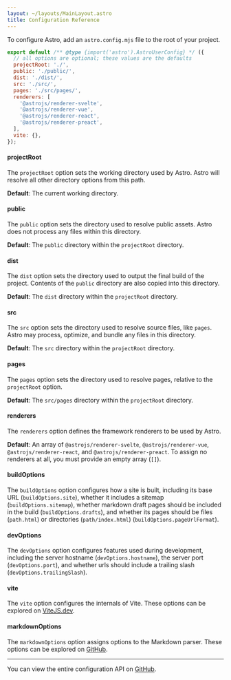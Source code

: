 ```yaml
---
layout: ~/layouts/MainLayout.astro
title: Configuration Reference
---
```


To configure Astro, add an `astro.config.mjs` file to the root of your project.

```js
export default /** @type {import('astro').AstroUserConfig} */ ({
  // all options are optional; these values are the defaults
  projectRoot: './',
  public: './public/',
  dist: './dist/',
  src: './src/',
  pages: './src/pages/',
  renderers: [
    '@astrojs/renderer-svelte',
    '@astrojs/renderer-vue',
    '@astrojs/renderer-react',
    '@astrojs/renderer-preact',
  ],
  vite: {},
});
```

#### projectRoot

The `projectRoot` option sets the working directory used by Astro. Astro will resolve all other directory options from this path.

**Default**: The current working directory.

#### public

The `public` option sets the directory used to resolve public assets. Astro does not process any files within this directory.

**Default**: The `public` directory within the `projectRoot` directory.

#### dist

The `dist` option sets the directory used to output the final build of the project. Contents of the `public` directory are also copied into this directory.

**Default**: The `dist` directory within the `projectRoot` directory.

#### src

The `src` option sets the directory used to resolve source files, like `pages`. Astro may process, optimize, and bundle any files in this directory.

**Default**: The `src` directory within the `projectRoot` directory.

#### pages

The `pages` option sets the directory used to resolve pages, relative to the `projectRoot` option.

**Default**: The `src/pages` directory within the `projectRoot` directory.

#### renderers

The `renderers` option defines the framework renderers to be used by Astro.

**Default**: An array of `@astrojs/renderer-svelte`, `@astrojs/renderer-vue`, `@astrojs/renderer-react`, and `@astrojs/renderer-preact`. To assign no renderers at all, you must provide an empty array (`[]`).

#### buildOptions

The `buildOptions` option configures how a site is built, including its base URL (`buildOptions.site`), whether it includes a sitemap (`buildOptions.sitemap`), whether markdown draft pages should be included in the build (`buildOptions.drafts`), and whether its pages should be files (`path.html`) or directories (`path/index.html`) (`buildOptions.pageUrlFormat`).

#### devOptions

The `devOptions` option configures features used during development, including the server hostname (`devOptions.hostname`), the server port (`devOptions.port`), and whether urls should include a trailing slash (`devOptions.trailingSlash`).

#### vite

The `vite` option configures the internals of Vite. These options can be explored on [ViteJS.dev](https://vitejs.dev/config/).

#### markdownOptions

The `markdownOptions` option assigns options to the Markdown parser. These options can be explored on [GitHub](https://github.com/withastro/astro/blob/latest/packages/astro/src/@types/astro.ts).

---

You can view the entire configuration API on [GitHub](https://github.com/withastro/astro/blob/latest/packages/astro/src/@types/astro.ts).
